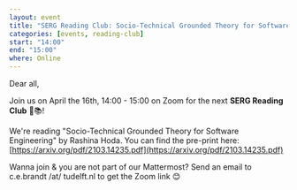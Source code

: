 ```yaml
---
layout: event
title: "SERG Reading Club: Socio-Technical Grounded Theory for Software Engineering"
categories: [events, reading-club]
start: "14:00"
end: "15:00"
where: Online
---
```


Dear all,

Join us on April the 16th, 14:00 - 15:00 on Zoom for the next **SERG Reading Club** 📖📚!

We're reading "Socio-Technical Grounded Theory for Software Engineering" by Rashina Hoda.
You can find the pre-print here: [https://arxiv.org/pdf/2103.14235.pdf](https://arxiv.org/pdf/2103.14235.pdf)

Wanna join & you are not part of our Mattermost?
Send an email to c.e.brandt /at/ tudelft.nl to get the Zoom link 😊
